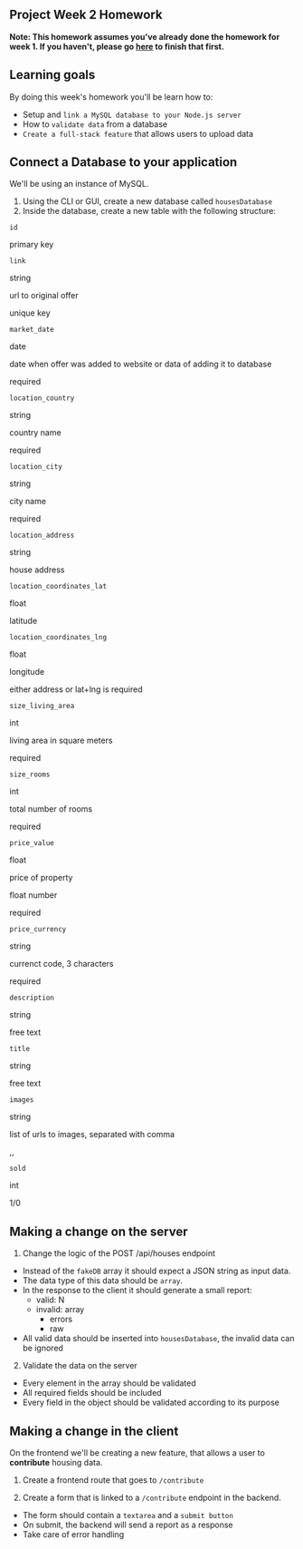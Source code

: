 ## Project Week 2 Homework

**Note: This homework assumes you've already done the homework for week 1. If you haven't, please go [here](week1.md) to finish that first.**

## Learning goals

By doing this week's homework you'll be learn how to:

- Setup and `link a MySQL database to your Node.js server`
- How to `validate data` from a database
- `Create a full-stack feature` that allows users to upload data

## Connect a Database to your application

We'll be using an instance of MySQL.

1. Using the CLI or GUI, create a new database called `housesDatabase`
2. Inside the database, create a new table with the following structure:

`id` 

primary key


`link` 

string 

url to original offer 

unique key 


`market_date` 

date 

date when offer was added to website or data of adding it to database 

required 


`location_country` 

string 

country name 

required 


`location_city` 

string 

city name 

required 


`location_address` 

string 

house address 


`location_coordinates_lat` 

float 

latitude 


`location_coordinates_lng` 

float 

longitude 

either address or lat+lng is required


`size_living_area` 

int 

living area in square meters 

required 


`size_rooms` 

int 

total number of rooms 

required 


`price_value` 

float 

price of property 

float number 

required 


`price_currency` 

string 

currenct code, 3 characters 

required 


`description` 

string 

free text 


`title` 

string 

free text 


`images` 

string 

list of urls to images, separated with comma 

<url1>,<url2>,<url3> 


`sold` 

int 

1/0 

## Making a change on the server

1. Change the logic of the POST /api/houses endpoint

- Instead of the `fakeDB` array it should expect a JSON string as input data.
- The data type of this data should be `array`.
- In the response to the client it should generate a small report:
  - valid: N
  - invalid: array
    - errors
    - raw
- All valid data should be inserted into `housesDatabase`, the invalid data can be ignored

2. Validate the data on the server

- Every element in the array should be validated
- All required fields should be included
- Every field in the object should be validated according to its purpose

## Making a change in the client

On the frontend we'll be creating a new feature, that allows a user to **contribute** housing data.

1. Create a frontend route that goes to `/contribute`

2. Create a form that is linked to a `/contribute` endpoint in the backend.

- The form should contain a `textarea` and a `submit button`
- On submit, the backend will send a report as a response
- Take care of error handling
